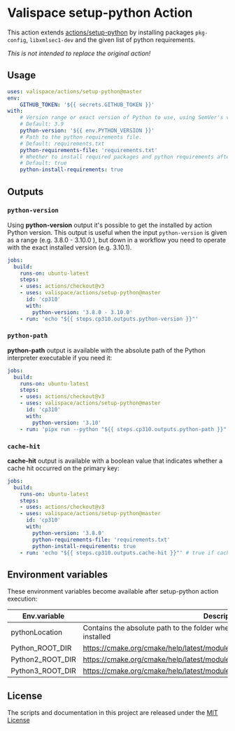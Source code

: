 # Valispace setup-python Action

This action extends [actions/setup-python](https://github.com/actions/setup-python) by installing packages `pkg-config`, `libxmlsec1-dev` and the given list of python requirements.

_This is not intended to replace the original action!_


## Usage

<!-- start usage -->
```yaml
uses: valispace/actions/setup-python@master
env:
    GITHUB_TOKEN: '${{ secrets.GITHUB_TOKEN }}'
with:
    # Version range or exact version of Python to use, using SemVer's version range syntax.
    # Default: 3.9
    python-version: '${{ env.PYTHON_VERSION }}'
    # Path to the python requirements file.
    # Default: requirements.txt
    python-requirements-file: 'requirements.txt'
    # Whether to install required packages and python requirements after setup.
    # Default: true
    python-install-requirements: true
```
<!-- end usage -->


## Outputs

### `python-version`

Using **python-version** output it's possible to get the installed by action Python version. This output is useful when the input `python-version` is given as a range (e.g. 3.8.0 - 3.10.0 ), but down in a workflow you need to operate with the exact installed version (e.g. 3.10.1). 

```yaml
jobs:
  build:
    runs-on: ubuntu-latest
    steps:
    - uses: actions/checkout@v3
    - uses: valispace/actions/setup-python@master
      id: 'cp310'
      with:
        python-version: '3.8.0 - 3.10.0'
    - run: 'echo "${{ steps.cp310.outputs.python-version }}"'
```

### `python-path`

**python-path** output is available with the absolute path of the Python interpreter executable if you need it:

```yaml
jobs:
  build:
    runs-on: ubuntu-latest
    steps:
    - uses: actions/checkout@v3
    - uses: valispace/actions/setup-python@master
      id: 'cp310'
      with:
        python-version: '3.10'
    - run: 'pipx run --python "${{ steps.cp310.outputs.python-path }}" nox --version'
```

### `cache-hit`

**cache-hit** output is available with a boolean value that indicates whether a cache hit occurred on the primary key:

```yaml
jobs:
  build:
    runs-on: ubuntu-latest
    steps:
    - uses: actions/checkout@v3
    - uses: valispace/actions/setup-python@master
      id: 'cp310'
      with:
        python-version: '3.8.0'
        python-requirements-file: 'requirements.txt'
        python-install-requirements: true
    - run: 'echo "${{ steps.cp310.outputs.cache-hit }}"' # true if cache-hit occurred on the primary key
```


## Environment variables

These environment variables become available after setup-python action execution:

| **Env.variable**    | **Description**                                                                           |
| ------------------- | ----------------------------------------------------------------------------------------- |
| pythonLocation      |Contains the absolute path to the folder where the requested version of Python is installed|
| Python_ROOT_DIR     |https://cmake.org/cmake/help/latest/module/FindPython.html#module:FindPython               |
| Python2_ROOT_DIR    |https://cmake.org/cmake/help/latest/module/FindPython2.html#module:FindPython2             |
| Python3_ROOT_DIR    |https://cmake.org/cmake/help/latest/module/FindPython2.html#module:FindPython3             |


## License

The scripts and documentation in this project are released under the [MIT License](../LICENSE)
